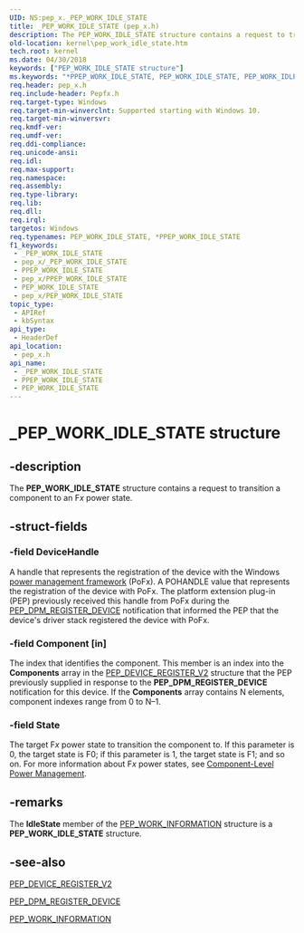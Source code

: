 ```yaml
---
UID: NS:pep_x._PEP_WORK_IDLE_STATE
title: _PEP_WORK_IDLE_STATE (pep_x.h)
description: The PEP_WORK_IDLE_STATE structure contains a request to transition a component to an Fx power state.
old-location: kernel\pep_work_idle_state.htm
tech.root: kernel
ms.date: 04/30/2018
keywords: ["PEP_WORK_IDLE_STATE structure"]
ms.keywords: "*PPEP_WORK_IDLE_STATE, PEP_WORK_IDLE_STATE, PEP_WORK_IDLE_STATE structure [Kernel-Mode Driver Architecture], PPEP_WORK_IDLE_STATE, PPEP_WORK_IDLE_STATE structure pointer [Kernel-Mode Driver Architecture], _PEP_WORK_IDLE_STATE, kernel.pep_work_idle_state, pep_x/PEP_WORK_IDLE_STATE, pep_x/PPEP_WORK_IDLE_STATE"
req.header: pep_x.h
req.include-header: Pepfx.h
req.target-type: Windows
req.target-min-winverclnt: Supported starting with Windows 10.
req.target-min-winversvr: 
req.kmdf-ver: 
req.umdf-ver: 
req.ddi-compliance: 
req.unicode-ansi: 
req.idl: 
req.max-support: 
req.namespace: 
req.assembly: 
req.type-library: 
req.lib: 
req.dll: 
req.irql: 
targetos: Windows
req.typenames: PEP_WORK_IDLE_STATE, *PPEP_WORK_IDLE_STATE
f1_keywords:
 - _PEP_WORK_IDLE_STATE
 - pep_x/_PEP_WORK_IDLE_STATE
 - PPEP_WORK_IDLE_STATE
 - pep_x/PPEP_WORK_IDLE_STATE
 - PEP_WORK_IDLE_STATE
 - pep_x/PEP_WORK_IDLE_STATE
topic_type:
 - APIRef
 - kbSyntax
api_type:
 - HeaderDef
api_location:
 - pep_x.h
api_name:
 - _PEP_WORK_IDLE_STATE
 - PPEP_WORK_IDLE_STATE
 - PEP_WORK_IDLE_STATE
---
```


# _PEP_WORK_IDLE_STATE structure


## -description

The <b>PEP_WORK_IDLE_STATE</b> structure contains a request to transition a component to an F<i>x</i> power state.

## -struct-fields

### -field DeviceHandle

A handle that represents the registration of the device with the Windows <a href="/windows-hardware/drivers/kernel/overview-of-the-power-management-framework">power management framework</a> (PoFx). A POHANDLE value that represents the registration of the device with PoFx. The platform extension plug-in (PEP) previously received this handle from PoFx during the <a href="/windows-hardware/drivers/ddi/pepfx/ns-pepfx-_pep_register_crashdump_device">PEP_DPM_REGISTER_DEVICE</a> notification that informed the PEP that the device's driver stack registered the device with PoFx.

### -field Component [in]

The index that identifies the component. This member is an index into the <b>Components</b> array in the <a href="/windows-hardware/drivers/ddi/pepfx/ns-pepfx-_pep_device_register_v2">PEP_DEVICE_REGISTER_V2</a> structure that the PEP previously supplied in response to the <b>PEP_DPM_REGISTER_DEVICE</b> notification for this device. If the <b>Components</b> array contains N elements, component indexes range from 0 to N–1.

### -field State

The target F<i>x</i> power state to transition the component to. If this parameter is 0, the target state is F0; if this parameter is 1, the target state is F1; and so on. For more information about F<i>x</i> power states, see <a href="/windows-hardware/drivers/kernel/component-level-power-management">Component-Level Power Management</a>.

## -remarks

The <b>IdleState</b> member of the <a href="/windows-hardware/drivers/ddi/pepfx/ns-pepfx-_pep_work_information">PEP_WORK_INFORMATION</a> structure is a <b>PEP_WORK_IDLE_STATE</b> structure.

## -see-also

<a href="/windows-hardware/drivers/ddi/pepfx/ns-pepfx-_pep_device_register_v2">PEP_DEVICE_REGISTER_V2</a>



<a href="/windows-hardware/drivers/ddi/pepfx/ns-pepfx-_pep_register_crashdump_device">PEP_DPM_REGISTER_DEVICE</a>



<a href="/windows-hardware/drivers/ddi/pepfx/ns-pepfx-_pep_work_information">PEP_WORK_INFORMATION</a>

